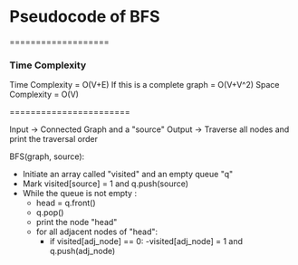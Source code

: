 # Pseudocode of BFS

===================

### Time Complexity

Time Complexity = O(V+E)
If this is a complete graph = O(V+V^2)
Space Complexity = O(V)

=======================

Input -> Connected Graph and a "source"
Output -> Traverse all nodes and print the traversal order

BFS(graph, source):

- Initiate an array called "visited" and an empty queue "q"
- Mark visited[source] = 1 and q.push(source)
- While the queue is not empty :
  - head = q.front()
  - q.pop()
  - print the node "head"
  - for all adjacent nodes of "head":
    - if visited[adj_node] == 0:
      -visited[adj_node] = 1 and q.push(adj_node)
